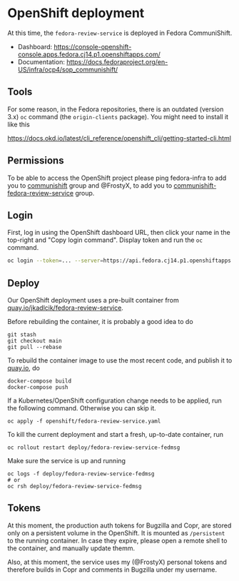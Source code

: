 # OpenShift deployment

At this time, the `fedora-review-service` is deployed in Fedora
CommuniShift.

- Dashboard: https://console-openshift-console.apps.fedora.cj14.p1.openshiftapps.com/
- Documentation: https://docs.fedoraproject.org/en-US/infra/ocp4/sop_communishift/


## Tools

For some reason, in the Fedora repositories, there is an outdated
(version 3.x) `oc` command (the `origin-clients` package). You might
need to install it like this

https://docs.okd.io/latest/cli_reference/openshift_cli/getting-started-cli.html


## Permissions

To be able to access the OpenShift project please ping fedora-infra to
add you to [communishift][group1] group and @FrostyX, to add you to
[communishift-fedora-review-service][group2] group.


## Login

First, log in using the OpenShift dashboard URL, then click your name
in the top-right and "Copy login command". Display token and run the
`oc` command.

```bash
oc login --token=... --server=https://api.fedora.cj14.p1.openshiftapps.com:6443
```

## Deploy

Our OpenShift deployment uses a pre-built container from
[quay.io/jkadlcik/fedora-review-service][quay-repo].

Before rebuilding the container, it is probably a good idea to do

```
git stash
git checkout main
git pull --rebase
```

To rebuild the container image to use the most recent code, and
publish it to [quay.io][quay-repo], do

```
docker-compose build
docker-compose push
```

If a Kubernetes/OpenShift configuration change needs to be applied,
run the following command. Otherwise you can skip it.

```
oc apply -f openshift/fedora-review-service.yaml
```

To kill the current deployment and start a fresh, up-to-date
container, run

```
oc rollout restart deploy/fedora-review-service-fedmsg
```

Make sure the service is up and running

```
oc logs -f deploy/fedora-review-service-fedmsg
# or
oc rsh deploy/fedora-review-service-fedmsg
```


## Tokens

At this moment, the production auth tokens for Bugzilla and Copr, are
stored only on a persistent volume in the OpenShift. It is mounted as
`/persistent` to the running container. In case they expire, please
open a remote shell to the container, and manually update themm.

Also, at this moment, the service uses my (@FrostyX) personal tokens
and therefore builds in Copr and comments in Bugzilla under my
username.



[quay-repo]: https://quay.io/repository/jkadlcik/fedora-review-service
[group1]: https://accounts.fedoraproject.org/group/communishift/
[group2]: https://accounts.fedoraproject.org/group/communishift-fedora-review-service/
